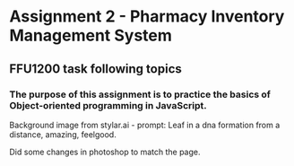 # Assignment 2 - Pharmacy Inventory Management System 
## FFU1200 task following topics

### The purpose of this assignment is to practice the basics of Object-oriented programming in JavaScript.

Background image from stylar.ai - prompt:
Leaf in a dna formation from a distance, amazing, feelgood.

Did some changes in photoshop to match the page.

